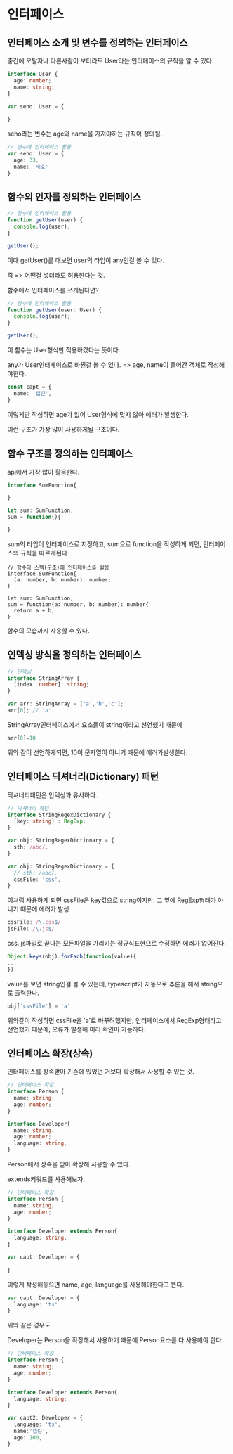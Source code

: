 # 인터페이스

## 인터페이스 소개 및 변수를 정의하는 인터페이스

중간에 오탈자나 다른사람이 보더라도 User라는 인터페이스의 규칙을 알 수 있다.

```typescript
interface User {
  age: number;
  name: string;
}

var seho: User = {
  
}
```

seho라는 변수는 age와 name을 가져야하는 규칙이 정의됨.

```typescript
// 변수에 인터페이스 활용
var seho: User = {
  age: 33,
  name: '세호'
}
```



## 함수의 인자를 정의하는 인터페이스

```typescript
// 함수에 인터페이스 활용
function getUser(user) {
  console.log(user);  
}

getUser();
```

이때 getUser()를 대보면 user의 타입이 any인걸 볼 수 있다.

즉 => 어떤걸 넣더라도 허용한다는 것.



함수에서 인터페이스를 쓰게된다면?

```typescript
// 함수에 인터페이스 활용
function getUser(user: User) {
  console.log(user);  
}

getUser();
```

이 함수는 User형식만 적용하겠다는 뜻이다.

any가 User인터페이스로 바뀐걸 볼 수 있다. => age, name이 들어간 객체로 작성해야한다.

```typescript
const capt = {
  name: '캡틴',
}
```

이렇게만 작성하면 age가 없어 User형식에 맞지 않아 에러가 발생한다.

이런 구조가 가장 많이 사용하게될 구조이다.



## 함수 구조를 정의하는 인터페이스

api에서 가장 많이 활용한다.

```typescript
interface SumFunction{

}

let sum: SumFunction;
sum = function(){

}
```

sum의 타입이 인터페이스로 지정하고, sum으로 function을 작성하게 되면, 인터페이스의 규칙을 따르게된다

```types
// 함수의 스펙(구조)에 인터페이스를 활용
interface SumFunction{
  (a: number, b: number): number;
}

let sum: SumFunction;
sum = function(a: number, b: number): number{
  return a + b;
}
```

함수의 모습까지 사용할 수 있다.



## 인덱싱 방식을 정의하는 인터페이스

```typescript
// 인덱싱
interface StringArray {
  [index: number]: string;
}

var arr: StringArray = ['a','b','c'];
arr[0]; // 'a'
```

StringArray인터페이스에서 요소들이 string이라고 선언했기 때문에

```typescript
arr[0]=10
```

위와 같이 선언하게되면, 10이 문자열이 아니기 때문에 에러가발생한다.



## 인터페이스 딕셔너리(Dictionary) 패턴

딕셔너리패턴은 인덱싱과 유사하다.

```typescript
// 딕셔너리 패턴
interface StringRegexDictionary {
  [key: string] : RegExp;
}

var obj: StringRegexDictionary = {
  sth: /abc/,
}


```



```typescript
var obj: StringRegexDictionary = {
  // sth: /abc/,
  cssFile: 'css',
}
```

이처럼 사용하게 되면 cssFile은 key값으로 string이지만, 그 옆에 RegExp형태가 아니기 때문에 에러가 발생

```typescript
cssFile: /\.css$/
jsFile: /\.js$/
```

css. js파일로 끝나는 모든파일을 가리키는 정규식표현으로 수정하면  에러가 없어진다.

```typescript
Object.keys(obj).forEach(function(value){
...
})
```

value를 보면 string인걸 볼 수 있는데, typescript가 자동으로 추론을 해서 string으로 출력한다.



```typescript
obj['cssFile'] = 'a'
```

위와같이 작성하면 cssFile을 'a'로 바꾸려했지만, 인터페이스에서 RegExp형태라고 선언했기 때문에, 오류가 발생해 미리 확인이 가능하다.



## 인터페이스 확장(상속)

인터페이스를 상속받아 기존에 있었던 거보다 확장해서 사용할 수 있는 것.

```typescript
// 인터페이스 확장
interface Person {
  name: string;
  age: number;
}

interface Developer{
  name: string;
  age: number;
  language: string;
}
```

Person에서 상속을 받아 확장해 사용할 수 있다.

extends키워드를 사용해보자.

```typescript
// 인터페이스 확장
interface Person {
  name: string;
  age: number;
}

interface Developer extends Person{
  language: string;
}
```



```typescript
var capt: Developer = {
  
}
```

이렇게 작성해놓으면 name, age, language를 사용해야한다고 뜬다.

```typescript
var capt: Developer = {
  language: 'ts'
}
```

위와 같은 경우도

Developer는 Person을 확장해서 사용하기 때문에 Person요소를 다 사용해야 한다.



```typescript
// 인터페이스 확장
interface Person {
  name: string;
  age: number;
}

interface Developer extends Person{
  language: string;
}

var capt2: Developer = {
  language: 'ts',
  name:'캡틴',
  age: 100,
}
```

